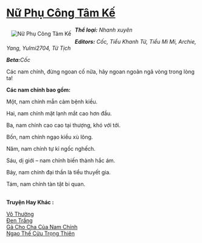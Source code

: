 <a href="https://utruyen.com/nu-phu-cong-tam-ke/12925/" title="Nữ Phụ Công Tâm Kế"><h1>Nữ Phụ Công Tâm Kế</h1></a><div style="display:table"><img align="right" style="float: left; padding: 10px;" src="https://utruyen.com/images/story/200x260/nu-phu-cong-tam-ke.jpg" alt="Nữ Phụ Công Tâm Kế"><b><i>Thể loại:</i></b><i> Nhanh xuyên</i><b><i><p></p>Editors:</i></b><i> Cốc, Tiểu Khanh Tử, Tiểu Mi Mi, Archie, Yang, Yulmi2704, Tử Tịch</i><p></p><b><i>Beta:</i></b><i>Cốc</i><p></p>Các nam chính, đừng ngoan cố nữa, hãy ngoan ngoãn ngã vòng trong lòng ta!<p></p><b>Các nam chính bao gồm:</b><p></p>Một, nam chính mẫn cảm bệnh kiều.<p></p>Hai, nam chính mặt lạnh mắt cao hơn đầu.<p></p>Ba, nam chính cao cao tại thượng, khó với tới.<p></p>Bốn, nam chính ngạo kiều xù lông.<p></p>Năm, nam chính tự kỉ ngốc nghếch.<p></p>Sáu, dị giới – nam chính biến thành hắc ám.<p></p>Bảy, nam chính đại thần là tiểu thuyết gia.<p></p>Tám, nam chính tàn tật bi quan.</div><p><br><b>Truyện Hay Khác :</b></p><a href="https://utruyen.com/vo-thuong/1168/" alt="Vô Thường">Vô Thường</a><br/><a href="https://github.com/quanluxury/truyenhot/tree/master/truyenhay/2664/" alt="Đen Trắng">Đen Trắng</a><br/><a href="https://github.com/quanluxury/truyenhot/tree/master/truyenhay/18998/" alt="Gả Cho Cha Của Nam Chính">Gả Cho Cha Của Nam Chính</a><br/><a href="https://truyenhot2020.wordpress.com/2019/12/11/ngao-the-cuu-trong-thien/" alt="Ngạo Thế Cửu Trọng Thiên">Ngạo Thế Cửu Trọng Thiên</a><br/>